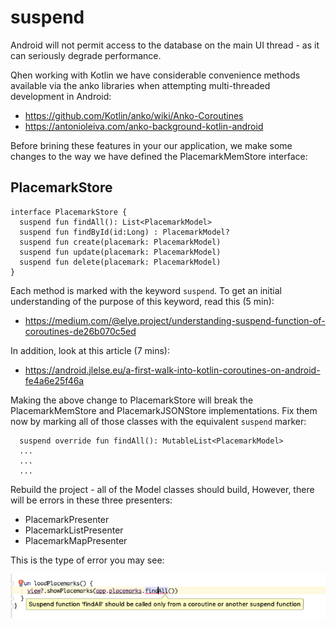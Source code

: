 # suspend


Android will not permit access to the database on the main UI thread - as it can seriously degrade performance. 

Qhen working with Kotlin we have considerable convenience methods available via the anko libraries when attempting multi-threaded development in Android:

- <https://github.com/Kotlin/anko/wiki/Anko-Coroutines>
- <https://antonioleiva.com/anko-background-kotlin-android>

Before brining these features in your our application, we make some changes to the way we have defined the PlacemarkMemStore interface:

## PlacemarkStore

~~~
interface PlacemarkStore {
  suspend fun findAll(): List<PlacemarkModel>
  suspend fun findById(id:Long) : PlacemarkModel?
  suspend fun create(placemark: PlacemarkModel)
  suspend fun update(placemark: PlacemarkModel)
  suspend fun delete(placemark: PlacemarkModel)
}
~~~

Each method is marked with the keyword `suspend`. To get an initial understanding of the purpose of this keyword, read this (5 min):

- <https://medium.com/@elye.project/understanding-suspend-function-of-coroutines-de26b070c5ed>

In addition, look at this article (7 mins):

- <https://android.jlelse.eu/a-first-walk-into-kotlin-coroutines-on-android-fe4a6e25f46a>


Making the above change to PlacemarkStore will break the PlacemarkMemStore and PlacemarkJSONStore implementations. Fix them now by marking all of those classes with the equivalent `suspend` marker:

~~~
  suspend override fun findAll(): MutableList<PlacemarkModel> 
  ...
  ...
  ...
~~~


Rebuild the project - all of the Model classes should build, However, there will be errors in these three presenters:

- PlacemarkPresenter
- PlacemarkListPresenter
- PlacemarkMapPresenter


This is the type of error you may see:

![](img/04.png)



